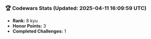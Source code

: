 ### 🏆 Codewars Stats (Updated: 2025-04-11 16:09:59 UTC)

- **Rank:** 8 kyu
- **Honor Points:** 3
- **Completed Challenges:** 1
